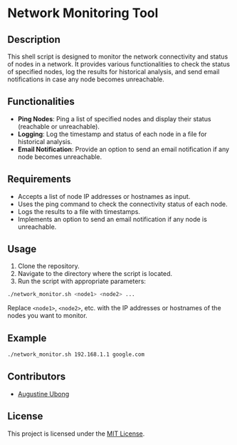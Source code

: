 # Network Monitoring Tool

## Description
This shell script is designed to monitor the network connectivity and status of nodes in a network. It provides various functionalities to check the status of specified nodes, log the results for historical analysis, and send email notifications in case any node becomes unreachable.

## Functionalities
- **Ping Nodes**: Ping a list of specified nodes and display their status (reachable or unreachable).
- **Logging**: Log the timestamp and status of each node in a file for historical analysis.
- **Email Notification**: Provide an option to send an email notification if any node becomes unreachable.

## Requirements
- Accepts a list of node IP addresses or hostnames as input.
- Uses the ping command to check the connectivity status of each node.
- Logs the results to a file with timestamps.
- Implements an option to send an email notification if any node is unreachable.

## Usage
1. Clone the repository.
2. Navigate to the directory where the script is located.
3. Run the script with appropriate parameters:

```bash
./network_monitor.sh <node1> <node2> ...
```

Replace `<node1>`, `<node2>`, etc. with the IP addresses or hostnames of the nodes you want to monitor.

## Example
```bash
./network_monitor.sh 192.168.1.1 google.com
```

## Contributors
- [Augustine Ubong](https://github.com/ubongcloud)

## License
This project is licensed under the [MIT License](LICENSE).